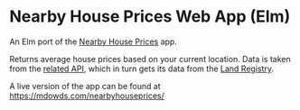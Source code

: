 # Nearby House Prices Web App (Elm)

An Elm port of the [Nearby House Prices](https://github.com/mdowds/nearby-house-prices-app) app.

Returns average house prices based on your current location. Data is taken from the [related API](https://github.com/mdowds/nearby-house-prices-api), which in turn gets its data from the [Land Registry](http://landregistry.data.gov.uk/).

A live version of the app can be found at <https://mdowds.com/nearbyhouseprices/>